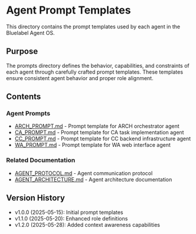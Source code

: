 # Agent Prompt Templates

This directory contains the prompt templates used by each agent in the Bluelabel Agent OS.

## Purpose
The prompts directory defines the behavior, capabilities, and constraints of each agent through carefully crafted prompt templates. These templates ensure consistent agent behavior and proper role alignment.

## Contents

### Agent Prompts
- [ARCH_PROMPT.md](./ARCH_PROMPT.md) - Prompt template for ARCH orchestrator agent
- [CA_PROMPT.md](./CA_PROMPT.md) - Prompt template for CA task implementation agent
- [CC_PROMPT.md](./CC_PROMPT.md) - Prompt template for CC backend infrastructure agent
- [WA_PROMPT.md](./WA_PROMPT.md) - Prompt template for WA web interface agent

### Related Documentation
- [AGENT_PROTOCOL.md](../protocols/AGENT_PROTOCOL.md) - Agent communication protocol
- [AGENT_ARCHITECTURE.md](../system/AGENT_ARCHITECTURE.md) - Agent architecture documentation

## Version History
- v1.0.0 (2025-05-15): Initial prompt templates
- v1.1.0 (2025-05-20): Enhanced role definitions
- v1.2.0 (2025-05-28): Added context awareness capabilities 